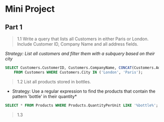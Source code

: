 # Mini Project

## Part 1

> 1.1 Write a query that lists all Customers in either Paris or London. Include Customer ID, Company Name and all address fields. 

*Strategy: List all customers and filter them with a subquery based on their city*

```SQL
SELECT Customers.CustomerID, Customers.CompanyName, CONCAT(Customers.Address, ' ', Customers.PostalCode, ', ', Customers.Region, ', ', Customers.City)
    FROM Customers WHERE Customers.City IN ('London', 'Paris');
```

> 1.2 List all products stored in bottles.

* Strategy: Use a regular expression to find the products that contain the pattern 'bottle' in their quantity*

```SQL
SELECT * FROM Products WHERE Products.QuantityPerUnit LIKE '%bottle%';
```

> 1.3
